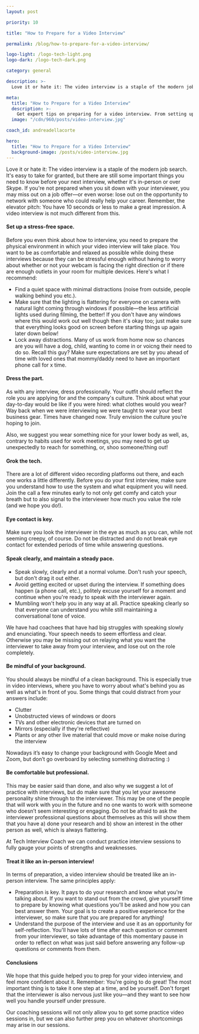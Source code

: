 ```yaml
---
layout: post

priority: 10

title: "How to Prepare for a Video Interview"

permalink: /blog/how-to-prepare-for-a-video-interview/

logo-light: /logo-tech-light.png
logo-dark: /logo-tech-dark.png

category: general

description: >-
  Love it or hate it: The video interview is a staple of the modern job search. It's easy to take for granted, but there are still some important things you need to know before your next interview, whether it's in-person or over Skype

meta:
  title: "How to Prepare for a Video Interview"
  description: >-
    Get expert tips on preparing for a video interview. From setting up a stress-free space to understanding the tech, we cover everything you need to know.
  image: "/cdn/960/posts/video-interview.jpg"

coach_id: andreadellacorte

hero:
  title: "How to Prepare for a Video Interview"
  background-image: /posts/video-interview.jpg
---
```


Love it or hate it: The video interview is a staple of the modern job search. It's easy to take for granted, but there are still some important things you need to know before your next interview, whether it's in-person or over Skype. If you're not prepared when you sit down with your interviewer, you may miss out on a job offer—or even worse: lose out on the opportunity to network with someone who could really help your career. Remember, the elevator pitch: You have 10 seconds or less to make a great impression. A video interview is not much different from this.

#### Set up a stress-free space.

Before you even think about how to interview, you need to prepare the physical environment in which your video interview will take place. You want to be as comfortable and relaxed as possible while doing these interviews because they can be stressful enough without having to worry about whether or not your webcam is facing the right direction or if there are enough outlets in your room for multiple devices. Here's what I recommend:

- Find a quiet space with minimal distractions (noise from outside, people walking behind you etc.).
- Make sure that the lighting is flattering for everyone on camera with natural light coming through windows if possible—the less artificial lights used during filming, the better! If you don't have any windows where this would work out well though then it's okay too; just make sure that everything looks good on screen before starting things up again later down below!
- Lock away distractions. Many of us work from home now so chances are you will have a dog, child, wanting to come in or voicng their need to do so. Recall this guy? Make sure expectations are set by you ahead of time with loved ones that mommy/daddy need to have an important phone call for x time.

#### Dress the part.

As with any interview, dress professionally. Your outfit should reflect the role you are applying for and the company's culture. Think about what your day-to-day would be like if you were hired: what clothes would you wear? Way back when we were interviewing we were taught to wear your best business gear. Times have changed now. Truly envision the culture you’re hoping to join.

Also, we suggest you wear something nice for your lower body as well, as, contrary to habits used for work meetings, you may need to get up unexpectedly to reach for something, or, shoo someone/thing out!

#### Grok the tech.

There are a lot of different video recording platforms out there, and each one works a little differently. Before you do your first interview, make sure you understand how to use the system and what equipment you will need. Join the call a few minutes early to not only get comfy and catch your breath but to also signal to the interviewer how much you value the role (and we hope you do!).

#### Eye contact is key.

Make sure you look the interviewer in the eye as much as you can, while not seeming creepy, of course. Do not be distracted and do not break eye contact for extended periods of time while answering questions.

#### Speak clearly, and maintain a steady pace.

- Speak slowly, clearly and at a normal volume. Don't rush your speech, but don't drag it out either.
- Avoid getting excited or upset during the interview. If something does happen (a phone call, etc.), politely excuse yourself for a moment and continue when you're ready to speak with the interviewer again.
- Mumbling won't help you in any way at all. Practice speaking clearly so that everyone can understand you while still maintaining a conversational tone of voice.

We have had coachees that have had big struggles with speaking slowly and enunciating. Your speech needs to seem effortless and clear. Otherwise you may be missing out on relaying what you want the interviewer to take away from your interview, and lose out on the role completely.

#### Be mindful of your background.

You should always be mindful of a clean background. This is especially true in video interviews, where you have to worry about what's behind you as well as what's in front of you. Some things that could distract from your answers include:

- Clutter
- Unobstructed views of windows or doors
- TVs and other electronic devices that are turned on
- Mirrors (especially if they're reflective)
- Plants or any other live material that could move or make noise during the interview

Nowadays it’s easy to change your background with Google Meet and Zoom, but don’t go overboard by selecting something distracting :)

#### Be comfortable but professional.

This may be easier said than done, and also why we suggest a lot of practice with interviews, but do make sure that you let your awesome personality shine through to the interviewer. This may be one of the people that will work with you in the future and no one wants to work with someone who doesn’t seem interesting or engaging. Do not be afraid to ask the interviewer professional questions about themselves as this will show them that you have a) done your research and b) show an interest in the other person as well, which is always flattering.

At Tech Interview Coach we can conduct practice interview sessions to fully gauge your points of strengths and weaknesses.

#### Treat it like an in-person interview!

In terms of preparation, a video interview should be treated like an in-person interview. The same principles apply:

- Preparation is key. It pays to do your research and know what you're talking about. If you want to stand out from the crowd, give yourself time to prepare by knowing what questions you'll be asked and how you can best answer them. Your goal is to create a positive experience for the interviewer, so make sure that you are prepared for anything!
- Understand the purpose of the interview and use it as an opportunity for self-reflection. You'll have lots of time after each question or comment from your interviewer, so take advantage of this momentary pause in order to reflect on what was just said before answering any follow-up questions or comments from them.

#### Conclusions

We hope that this guide helped you to prep for your video interview, and feel more confident about it. Remember: You're going to do great! The most important thing is to take it one step at a time, and be yourself. Don't forget that the interviewer is also nervous just like you—and they want to see how well you handle yourself under pressure.

Our coaching sessions will not only allow you to get some practice video sessions in, but we can also further prep you on whatever shortcomings may arise in our sessions.

